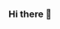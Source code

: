 <link rel="preconnect" href="https://fonts.gstatic.com">
<link href="https://fonts.googleapis.com/css2?family=Roboto+Mono:wght@100&display=swap" rel="stylesheet">


### Hi there 👋

